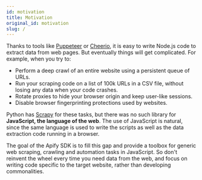 ```yaml
---
id: motivation
title: Motivation
original_id: motivation
slug: /
---
```


Thanks to tools like [Puppeteer](https://github.com/puppeteer/puppeteer) or
[Cheerio](https://www.npmjs.com/package/cheerio), it is easy to write Node.js code to extract data from web pages. But
eventually things will get complicated. For example, when you try to:

-   Perform a deep crawl of an entire website using a persistent queue of URLs.
-   Run your scraping code on a list of 100k URLs in a CSV file, without losing any data when your code crashes.
-   Rotate proxies to hide your browser origin and keep user-like sessions.
-   Disable browser fingerprinting protections used by websites.

Python has [Scrapy](https://scrapy.org/) for these tasks, but there was no such library for **JavaScript, the language of
the web**. The use of JavaScript is natural, since the same language is used to write the scripts as well as the data extraction code running in a
browser.

The goal of the Apify SDK is to fill this gap and provide a toolbox for generic web scraping, crawling and automation tasks in JavaScript. So don't
reinvent the wheel every time you need data from the web, and focus on writing code specific to the target website, rather than developing
commonalities.
